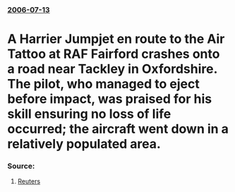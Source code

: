 ### [2006-07-13](/news/2006/07/13/index.md)

#  A Harrier Jumpjet en route to the Air Tattoo at RAF Fairford crashes onto a road near Tackley in Oxfordshire. The pilot, who managed to eject before impact, was praised for his skill ensuring no loss of life occurred; the aircraft went down in a relatively populated area. 




### Source:

1. [Reuters](http://today.reuters.co.uk/news/newsArticle.aspx?type=topNews&storyID=2006-07-13T180418Z_01_L13862083_RTRUKOC_0_UK-BRITAIN-HARRIER.xml&archived=False)
